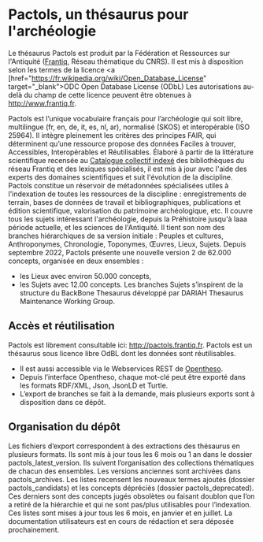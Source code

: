 # Pactols, un thésaurus pour l'archéologie
Le thésaurus Pactols est produit par la Fédération et Ressources sur l'Antiquité (<a href="http://www.frantiq.fr" target="_blank">Frantiq</a>, Réseau thématique du CNRS). Il est mis à disposition selon les termes de la licence <a [href="https://fr.wikipedia.org/wiki/Open_Database_License" target="_blank">ODC Open Database License (ODbL)</a> Les autorisations au-delà du champ de cette licence peuvent être obtenues à <a href="http://www.frantiq.fr" target="_blank">http://www.frantiq.fr</a>.

Pactols est l’unique vocabulaire français pour l’archéologie qui soit libre, multilingue (fr, en, de, it, es, nl, ar), normalisé (SKOS) et interopérable (ISO 25964). Il intègre pleinement les critères des principes FAIR, qui déterminent qu’une ressource propose des données Faciles à trouver, Accessibles, Interopérables et Réutilisables.
Élaboré à partir de la littérature scientifique recensée au <a href="http://catalogue.frantiq.fr" target="_blank">Catalogue collectif indexé</a> des bibliothèques du réseau Frantiq et des lexiques spécialisés, il est mis à jour avec l'aide des experts des domaines scientifiques et suit l'évolution de la discipline.
Pactols constitue un réservoir de métadonnées spécialisées utiles à l'indexation de toutes les ressources de la discipline : enregistrements de terrain, bases de données de travail et bibliographiques, publications et édition scientifique, valorisation du patrimoine archéologique, etc. Il couvre tous les sujets intéressant l'archéologie, depuis la Préhistoire jusqu'à laaa période actuelle, et les sciences de l'Antiquité.
Il tient son nom des branches hiérarchiques de sa version initiale : Peuples et cultures, Anthroponymes, Chronologie, Toponymes, Œuvres, Lieux, Sujets. Depuis septembre 2022, Pactols présente une nouvelle version 2 de 62.000 concepts, organisée en deux ensembles : 
-	les Lieux avec environ 50.000 concepts,
-	les Sujets avec 12.00 concepts. Les branches Sujets s’inspirent de la structure du BackBone Thesaurus développé par DARIAH Thesaurus Maintenance Working Group.

## Accès et réutilisation
Pactols est librement consultable ici: <a href="http://pactols.frantiq.fr" target="_blank">http://pactols.frantiq.fr</a>.
Pactols est un thésaurus sous licence libre OdBL dont les données sont réutilisables. 
- Il est aussi accessible via le Webservices REST de <a href="https://github.com/miledrousset/opentheso" target="_blank">Opentheso</a>.
- Depuis l’interface Opentheso, chaque mot-clé peut être exporté dans les formats RDF/XML, Json, JsonLD et Turtle.
- L’export de branches se fait à la demande, mais plusieurs exports sont à disposition dans ce dépôt.

## Organisation du dépôt
Les fichiers d’export correspondent à des extractions des thésaurus en plusieurs formats. Ils sont mis à jour tous les 6 mois ou 1 an dans le dossier pactols_latest_version. 
Ils suivent l’organisation des collections thématiques de chacun des ensembles. Les versions anciennes sont archivées dans pactols_archives.
Les listes recensent les nouveaux termes ajoutés (dossier pactols_candidats) et les concepts dépréciés (dossier pactols_deprecated). Ces derniers sont des concepts jugés obsolètes ou faisant doublon que l’on a retiré de la hiérarchie et qui ne sont pas/plus utilisables pour l’indexation. Ces listes sont mises à jour tous les 6 mois, en janvier et en juillet.
La documentation utilisateurs est en cours de rédaction et sera déposée prochainement.

